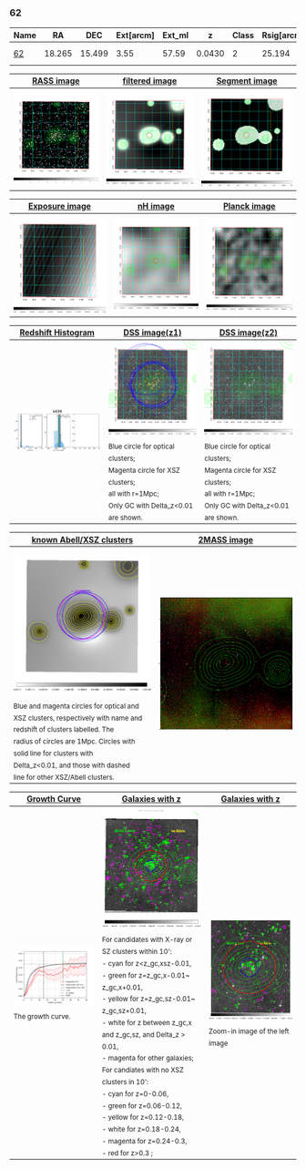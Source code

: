 <div STYLE="page-break-after: always;"></div>

### 62

|Name          |RA          |DEC      | Ext[arcm] | Ext_ml | z    | Class| Rsig[arcmin] | CRsig[c/s] | CR500[c/s] | R500[Mpc] |L500[erg/s]|F500[erg/s/cm^2]| M500[Msun]|Tx[keV]|beta|GC(XSZ,Delta_z<0.01)| GC(OPT,Delta_z<0.01)|GC|alias|
|--------------|------------|------------|---|---|-----------|--------|------|------|----|----|----|----|----|----|----|----|----|----|---|
|[62](script/62.md)     | 18.265       | 15.499       | 3.55    | 57.59   | 0.0430 | 2   | 25.194 |0.225 |0.208 |0.645 |1.494e+43 |3.451e-12 |7.949e+13 |1.883 |0.585 |MCXC, |Wen, |MCXC, A, |k439|

|[RASS image](../image/62/62_img.pdf)|[filtered image](../image/62/62_fil.pdf)|[Segment image](../image/62/62_seg.pdf)|
|-------------------|--------------------|-------------------|
| <img src="../image/62/62_img.png" width="300">  | <img src="../image/62/62_fil.png" width="300">   | <img src="../image/62/62_seg.png" width="300">  |

|[Exposure image](../image/62/62_mex.pdf)| [nH image](../image/62/62_nh.pdf)| [Planck image](../image/62/62_p.pdf)|
|-------------------|--------------------|-------------------|
|<img src="../image/62/62_mex.png" width="300">   | <img src="../image/62/62_nh.png" width="300">    | <img src="../image/62/62_p.png" width="300"> |

|[Redshift Histogram](../image/62/62_zg.pdf) | [DSS image(z1)](../image/62/62_dss_z1.pdf)      |  [DSS image(z2)](../image/62/62_dss_z2.pdf)    |
|-------------------|--------------------|-------------------|
|<img src="../image/62/62_zg.png" width="300"> |<img src="../image/62/62_dss_z1.png" width="300"> <sub><br>Blue circle for optical clusters; <br>Magenta circle for XSZ clusters; <br>all with r=1Mpc; <br>Only GC with Delta_z<0.01 are shown. </sub>| <img src="../image/62/62_dss_z2.png" width="300"><sub><br>Blue circle for optical clusters; <br>Magenta circle for XSZ clusters; <br>all with r=1Mpc; <br>Only GC with Delta_z<0.01 are shown. </sub> |

|[known Abell/XSZ clusters](../image/62/62_m.pdf) | [2MASS image](../image/62/62_2mass.pdf)      |
|-------------------|-------------------|
|<img src=../image/62/62_m.png width="300"> <sub><br>Blue and magenta circles for optical and <br>XSZ clusters, respectively with name and <br>redshift of clusters labelled. The <br>radius of circles are 1Mpc. Circles with <br>solid line for clusters with <br>Delta_z<0.01, and those with dashed <br>line for other XSZ/Abell clusters.        </sub>|<img src="../image/62/62_2mass.png" width="300">  |

|[Growth Curve](../image/62/62_gca_all.png) |[Galaxies with z](../image/62/62_opt_ned.pdf) |[Galaxies with z](../image/62/62_opt_ned_zoom.pdf) |
|-------------------|-------------------|-------------------|
| <img src="../image/62/62_gca_all.png" width="300"> <sub><br>The growth curve.</sub>| <img src=../image/62/62_opt_ned.png width="300"> <br><sub> For candidates with X-ray or SZ clusters within 10': <br> - cyan for z<z_gc,xsz-0.01, <br> - green for z=z_gc,x-0.01~ z_gc,x+0.01, <br> - yellow for z=z_gc,sz-0.01~ z_gc,sz+0.01, <br> - white for z between z_gc,x and z_gc,sz, and Delta_z > 0.01, <br> - magenta for other galaxies; <br>For candiates with no XSZ clusters in 10': <br> - cyan for z=0-0.06, <br> - green for z=0.06-0.12, <br> - yellow for z=0.12-0.18, <br> - white for z=0.18-0.24, <br> - magenta for z=0.24-0.3, <br> - red for z>0.3 ;  </sub>|<img src=../image/62/62_opt_ned_zoom.png width="300">  <br><sub> Zoom-in image of the left image</sub>|




